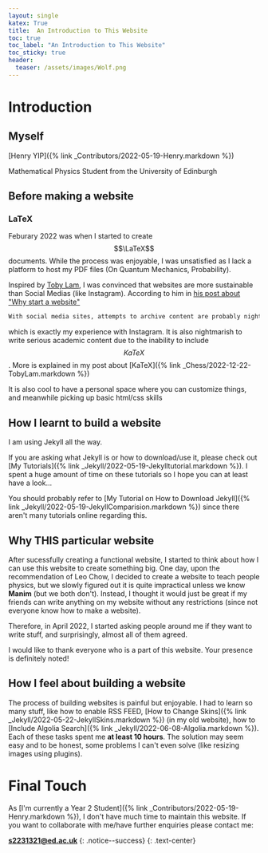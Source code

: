 ```yaml
---
layout: single
katex: True
title:  An Introduction to This Website
toc: true
toc_label: "An Introduction to This Website"
toc_sticky: true
header:
  teaser: /assets/images/Wolf.png
---
```

# Introduction 
## Myself
[Henry YIP]({% link _Contributors/2022-05-19-Henry.markdown %})


Mathematical Physics Student from the University of Edinburgh
## Before making a website

### LaTeX
Feburary 2022 was when I started to create $$\LaTeX$$ documents. While the process was enjoyable, I was unsatisfied as I lack a platform to host my PDF files (On Quantum Mechanics, Probability).

Inspired by [Toby Lam](https://tobylam.xyz/), I was convinced that websites are more sustainable than Social Medias (like Instagram). According to him in [his post about "Why start a website"](https://tobylam.xyz/2020/08/11/why-start-a-website.html)

```bash
With social media sites, attempts to archive content are probably nightmarish. 
```
which is exactly my experience with Instagram. It is also nightmarish to write serious academic content due to the inability to include $$KaTeX$$. More is explained in my post about [KaTeX]({% link _Chess/2022-12-22-TobyLam.markdown %})

It is also cool to have a personal space where you can customize things, and meanwhile picking up basic html/css skills

## How I learnt to build a website

I am using Jekyll all the way.

If you are asking what Jekyll is or how to download/use it, please check out [My Tutorials]({% link _Jekyll/2022-05-19-Jekylltutorial.markdown %}). I spent a huge amount of time on these tutorials so I hope you can at least have a look...

You should probably refer to [My Tutorial on How to Download Jekyll]({% link _Jekyll/2022-05-19-JekyllComparision.markdown %}) since there aren't many tutorials online regarding this.


## Why THIS particular website
After sucessfully creating a functional website, I started to think about how I can use this website to create something big. One day, upon the recommendation of Leo Chow, I decided to create a website to teach people physics, but we slowly figured out it is quite impractical unless we know **Manim** (but we both don't). Instead, I thought it would just be great if my friends can write anything on my website without any restrictions (since not everyone know how to make a website).

Therefore, in April 2022, I started asking people around me if they want to write stuff, and surprisingly, almost all of them agreed. 

I would like to thank everyone who is a part of this website. Your presence is definitely noted!

## How I feel about building a website
The process of building websites is painful but enjoyable. I had to learn so many stuff, like how to enable RSS FEED, [How to Change Skins]({% link _Jekyll/2022-05-22-JekyllSkins.markdown %}) (in my old website), how to [Include Algolia Search]({% link _Jekyll/2022-06-08-Algolia.markdown %}). Each of these tasks spent me **at least 10 hours**. The solution may seem easy and to be honest, some problems I can't even solve (like resizing images using plugins). 

# Final Touch
As [I'm currently a Year 2 Student]({% link _Contributors/2022-05-19-Henry.markdown %}), I don't have much time to maintain this website. If you want to collaborate with me/have further enquiries please contact me:

**[s2231321@ed.ac.uk](mailto:s2231321@ed.ac.uk)**
{: .notice--success}
{: .text-center}

